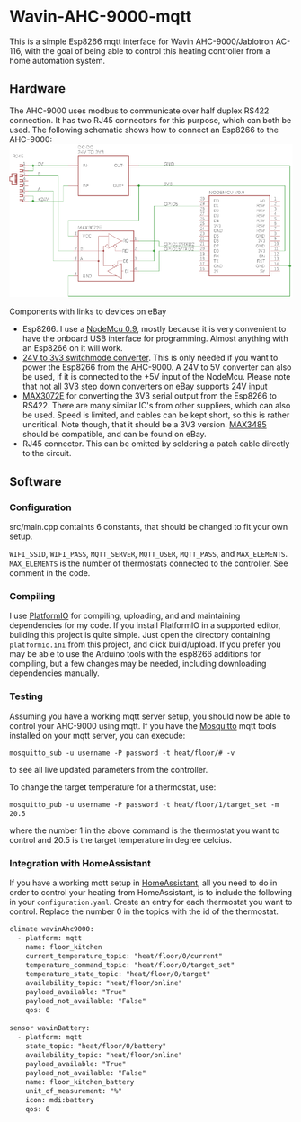 # Wavin-AHC-9000-mqtt
This is a simple Esp8266 mqtt interface for Wavin AHC-9000/Jablotron AC-116, with the goal of being able to control this heating controller from a home automation system.

## Hardware
The AHC-9000 uses modbus to communicate over half duplex RS422 connection. It has two RJ45 connectors for this purpose, which can both be used. 
The following schematic shows how to connect an Esp8266 to the AHC-9000:
![Schematic](/electronics/schematic.png)

Components with links to devices on eBay
* Esp8266. I use a [NodeMcu 0.9](https://www.ebay.com/itm/NEW-Version-NodeMcu-Lua-ESP8266-CH340-WIFI-Internet-Development-Board-Module/311413475392?epid=502141093&hash=item4881b08840:g:-IEAAOSw-YVXldDM), mostly because it is very convenient to have the onboard USB interface for programming. Almost anything with an Esp8266 on it will work.
* [24V to 3v3 switchmode converter](https://www.ebay.com/itm/DC-Buck-24V-12V-9V-to-3-3V-3A-Step-Down-Converter-Voltage-Regulator-Power-Module/173494900654?hash=item28651a17ae:g:688AAOSwL1hbgY62). This is only needed if you want to power the Esp8266 from the AHC-9000. A 24V to 5V converter can also be used, if it is connected to the +5V input of the NodeMcu. Please note that not all 3V3 step down converters on eBay supports 24V input
* [MAX3072E](https://www.maximintegrated.com/en/products/interface/transceivers/MAX3072E.html) for converting the 3V3 serial output from the Esp8266 to RS422. There are many similar IC's from other suppliers, which can also be used. Speed is limited, and cables can be kept short, so this is rather uncritical. Note though, that it should be a 3V3 version. [MAX3485](https://www.ebay.com/itm/5pcs-MAX3485CPA-DIP-DIP-8-MAX3485-3-3V-Powered-Transceiver-new/400985402735?hash=item5d5c97ad6f:g:WS4AAOSwGvhT43se) should be compatible, and can be found on eBay.
* RJ45 connector. This can be omitted by soldering a patch cable directly to the circuit.

## Software

### Configuration
src/main.cpp containts 6 constants, that should be changed to fit your own setup.

`WIFI_SSID`, `WIFI_PASS`, `MQTT_SERVER`, `MQTT_USER`, `MQTT_PASS`, and `MAX_ELEMENTS`.
`MAX_ELEMENTS` is the number of thermostats connected to the controller. See comment in the code.

### Compiling
I use [PlatformIO](https://platformio.org/) for compiling, uploading, and and maintaining dependencies for my code. If you install PlatformIO in a supported editor, building this project is quite simple. Just open the directory containing `platformio.ini` from this project, and click build/upload. If you prefer you may be able to use the Arduino tools with the esp8266 additions for compiling, but a few changes may be needed, including downloading dependencies manually.

### Testing
Assuming you have a working mqtt server setup, you should now be able to control your AHC-9000 using mqtt. If you have the [Mosquitto](https://mosquitto.org/) mqtt tools installed on your mqtt server, you can execude:
```
mosquitto_sub -u username -P password -t heat/floor/# -v
```
to see all live updated parameters from the controller.

To change the target temperature for a thermostat, use:
```
mosquitto_pub -u username -P password -t heat/floor/1/target_set -m 20.5
```
where the number 1 in the above command is the thermostat you want to control and 20.5 is the target temperature in degree celcius.

### Integration with HomeAssistant
If you have a working mqtt setup in [HomeAssistant](https://home-assistant.io/), all you need to do in order to control your heating from HomeAssistant, is to include the following in your `configuration.yaml`. Create an entry for each thermostat you want to control. Replace the number 0 in the topics with the id of the thermostat.
```
climate wavinAhc9000:
  - platform: mqtt
    name: floor_kitchen
    current_temperature_topic: "heat/floor/0/current"
    temperature_command_topic: "heat/floor/0/target_set"
    temperature_state_topic: "heat/floor/0/target"
    availability_topic: "heat/floor/online"
    payload_available: "True"
    payload_not_available: "False"
    qos: 0

sensor wavinBattery:
  - platform: mqtt
    state_topic: "heat/floor/0/battery"
    availability_topic: "heat/floor/online"
    payload_available: "True"
    payload_not_available: "False"
    name: floor_kitchen_battery
    unit_of_measurement: "%"
    icon: mdi:battery
    qos: 0
```
